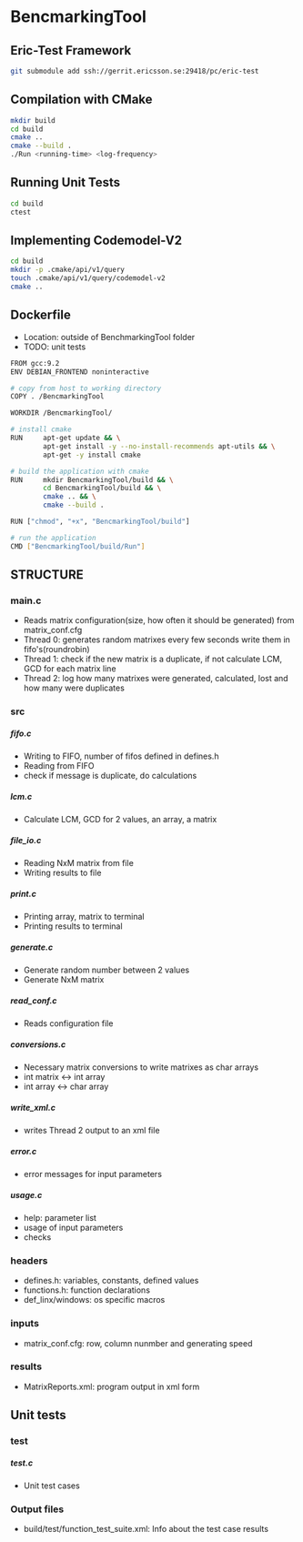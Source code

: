 # BencmarkingTool

## Eric-Test Framework
```bash
git submodule add ssh://gerrit.ericsson.se:29418/pc/eric-test
```

## Compilation with CMake

```bash
mkdir build
cd build
cmake ..
cmake --build .
./Run <running-time> <log-frequency>
```

## Running Unit Tests
```bash
cd build
ctest
```

## Implementing Codemodel-V2
```bash
cd build
mkdir -p .cmake/api/v1/query
touch .cmake/api/v1/query/codemodel-v2
cmake ..
```

## Dockerfile
- Location: outside of BenchmarkingTool folder
- TODO: unit tests

```bash
FROM gcc:9.2
ENV DEBIAN_FRONTEND noninteractive

# copy from host to working directory
COPY . /BencmarkingTool

WORKDIR /BencmarkingTool/

# install cmake
RUN     apt-get update && \
        apt-get install -y --no-install-recommends apt-utils && \
        apt-get -y install cmake

# build the application with cmake
RUN     mkdir BencmarkingTool/build && \
        cd BencmarkingTool/build && \
        cmake .. && \
        cmake --build .

RUN ["chmod", "+x", "BencmarkingTool/build"]

# run the application
CMD ["BencmarkingTool/build/Run"]
```

## STRUCTURE
### main.c 
- Reads matrix configuration(size, how often it should be generated) from matrix_conf.cfg
- Thread 0: generates random matrixes every few seconds write them in fifo's(roundrobin)
- Thread 1: check if the new matrix is a duplicate, if not calculate LCM, GCD for each matrix line
- Thread 2: log how many matrixes were generated, calculated, lost and how many were duplicates

### src
##### fifo.c
- Writing to FIFO, number of fifos defined in defines.h
- Reading from FIFO
- check if message is duplicate, do calculations

##### lcm.c 
- Calculate LCM, GCD for 2 values, an array, a matrix

##### file_io.c 
- Reading NxM matrix from file
- Writing results to file

##### print.c 
- Printing array, matrix to terminal
- Printing results to terminal

##### generate.c
- Generate random number between 2 values
- Generate NxM matrix

##### read_conf.c
- Reads configuration file

##### conversions.c
- Necessary matrix conversions to write matrixes as char arrays
- int matrix <-> int array
- int array <-> char array

##### write_xml.c
- writes Thread 2 output to an xml file

##### error.c
- error messages for input parameters

##### usage.c
- help: parameter list
- usage of input parameters
- checks

### headers
- defines.h: variables, constants, defined values
- functions.h: function declarations
- def_linx/windows: os specific macros

### inputs
- matrix_conf.cfg: row, column nunmber and generating speed

### results
- MatrixReports.xml: program output in xml form

## Unit tests
### test
##### test.c
- Unit test cases

### Output files
- build/test/function_test_suite.xml: Info about the test case results
